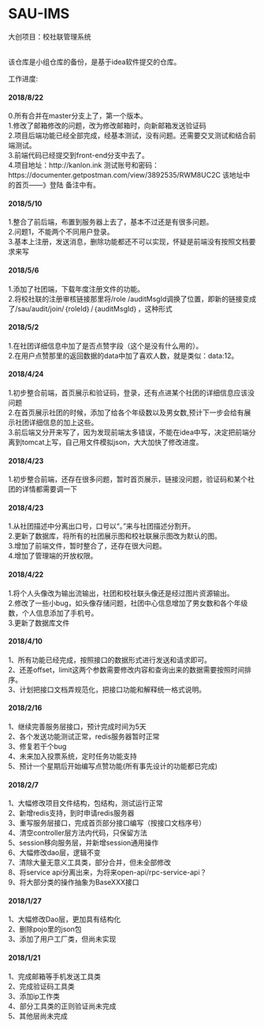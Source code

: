 # SAU-IMS
大创项目：校社联管理系统<br/>

<br/>
该仓库是小组仓库的备份，是基于idea软件提交的仓库。


工作进度:
<h4>2018/8/22</h4>
0.所有合并在master分支上了，第一个版本。<br/>
1.修改了邮箱修改的问题，改为修改邮箱时，向新邮箱发送验证码<br/>
2.项目后端功能已经全部完成，经基本测试，没有问题。还需要交叉测试和结合前端测试。<br/>
3.前端代码已经提交到front-end分支中去了。<br/>
4.项目地址：http://kanlon.ink  测试账号和密码：https://documenter.getpostman.com/view/3892535/RWM8UC2C 该地址中的首页——》登陆 备注中有。<br/>

<h4>2018/5/10</h4>
1.整合了前后端，布置到服务器上去了，基本不过还是有很多问题。<br/>
2.问题1，不能两个不同用户登录。<br/>
3.基本上注册，发送消息，删除功能都还不可以实现，怀疑是前端没有按照文档要求来写<br/>

<h4>2018/5/6</h4>
1.添加了社团端，下载年度注册文件的功能。<br/>
2.将校社联的注册审核链接那里将/role  /auditMsgId调换了位置，即新的链接变成了/sau/audit/join/｛roleId｝/｛auditMsgId｝，这种形式<br/>

<h4>2018/5/2</h4>
1.在社团详细信息中加了是否点赞字段（这个是没有什么用的）。<br/>
2.在用户点赞那里的返回数据的data中加了喜欢人数，就是类似：data:12。<br/>

<h4>2018/4/24</h4>
1.初步整合前端，首页展示和验证码，登录，还有点进某个社团的详细信息应该没问题<br/>
2.在首页展示社团的时候，添加了给各个年级数以及男女数,预计下一步会给有展示社团详细信息的加上这些。<br/>
3.前后端又分开来写了，因为发现前端太多错误，不能在idea中写，决定把前端分离到tomcat上写，自己用文件模拟json，大大加快了修改进度。<br/>


<h4>2018/4/23</h4>
1.初步整合前端，还存在很多问题，暂时首页展示，链接没问题，验证码和某个社团的详情都需要调一下<br/>

<h4>2018/4/23</h4>
1.从社团描述中分离出口号，口号以“。”来与社团描述分割开。<br/>
2.更新了数据库，将所有的社团展示图和校社联展示图改为默认的图。<br/>
3.增加了前端文件，暂时整合了，还存在很大问题。<br/>
4.增加了管理端的开放权限。<br/>

<h4>2018/4/22</h4>
1.将个人头像改为输出流输出，社团和校社联头像还是经过图片资源输出。<br/>
2.修改了一些小bug，如头像存储问题，社团中心信息增加了男女数和各个年级数，个人信息添加了手机号。<br/>
3.更新了数据库文件<br/>

<h4>2018/4/10</h4>
1、所有功能已经完成，按照接口的数据形式进行发送和请求即可。<br/>
2、还差offset，limit这两个参数需要修改内容和查询出来的数据需要按照时间排序。<br/>
3、计划把接口文档弄规范化，把接口功能和解释统一格式说明。<br/>

<h4>2018/2/16</h4>
1、继续完善服务层接口，预计完成时间为5天<br/>
2、各个发送功能测试正常，redis服务器暂时正常<br/>
3、修复若干个bug<br/>
4、未来加入投票系统，定时任务功能支持<br/>
5、预计一个星期后开始编写点赞功能(所有事先设计的功能都已完成)<br/>


<h4>2018/2/7</h4>
1、大幅修改项目文件结构，包结构，测试运行正常<br/>
2、新增redis支持，到时申请redis服务器<br/>
3、重写服务层接口，完成首页部分接口编写（按接口文档序号）<br/>
4、清空controller层方法内代码，只保留方法<br/>
5、session移向服务层，并新增session通用操作<br/>
6、大幅修改dao层，逻辑不变<br/>
7、清除大量无意义工具类，部分合并，但未全部修改<br/>
8、将service api分离出来，为将来open-api/rpc-service-api？<br/>
9、将大部分类的操作抽象为BaseXXX接口<br/>

<h4>2018/1/27</h4>
1、大幅修改Dao层，更加具有结构化<br/>
2、删除pojo里的json包<br/>
3、添加了用户工厂类，但尚未实现<br/>

<h4>2018/1/21</h4>
1、完成邮箱等手机发送工具类<br/>
2、完成验证码工具类<br/>
3、添加ip工作类<br/>
4、部分工具类的正则验证尚未完成<br/>
5、其他层尚未完成<br/>

